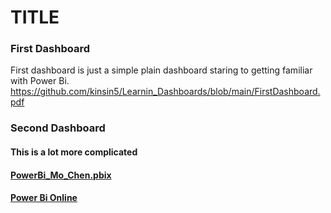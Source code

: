
# TITLE

### First Dashboard
First dashboard is just a simple plain dashboard staring to getting familiar with Power Bi.
https://github.com/kinsin5/Learnin_Dashboards/blob/main/FirstDashboard.pdf

### Second Dashboard
#### This is a lot more complicated
#### [PowerBi_Mo_Chen.pbix](https://github.com/kinsin5/Learnin_Dashboards/blob/main/PowerBi_Mo_Chen.pbix)
#### [Power Bi Online](https://app.powerbi.com/groups/me/reports/a117a6e4-9c51-4341-bf99-ee7bb5ca1f58/a4f274f090a2994019ed?experience=power-bi)
